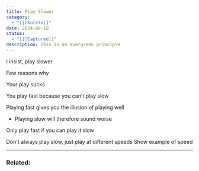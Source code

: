 ```yaml
---
title: Play Slower
category:
  - "[[Ukulele]]"
date: 2024-08-18
status:
  - "[[📝Captured]]"
description: This is an evergreen principle
---
```

I insist, play slower


Few reasons why

Your play sucks

You play fast because you can't play slow

Playing fast gives you the illusion of playing well
- Playing slow will therefore sound worse

Only play fast if you can play it slow


Don't always play slow, just play at different speeds
Show example of speed 






---
### Related: